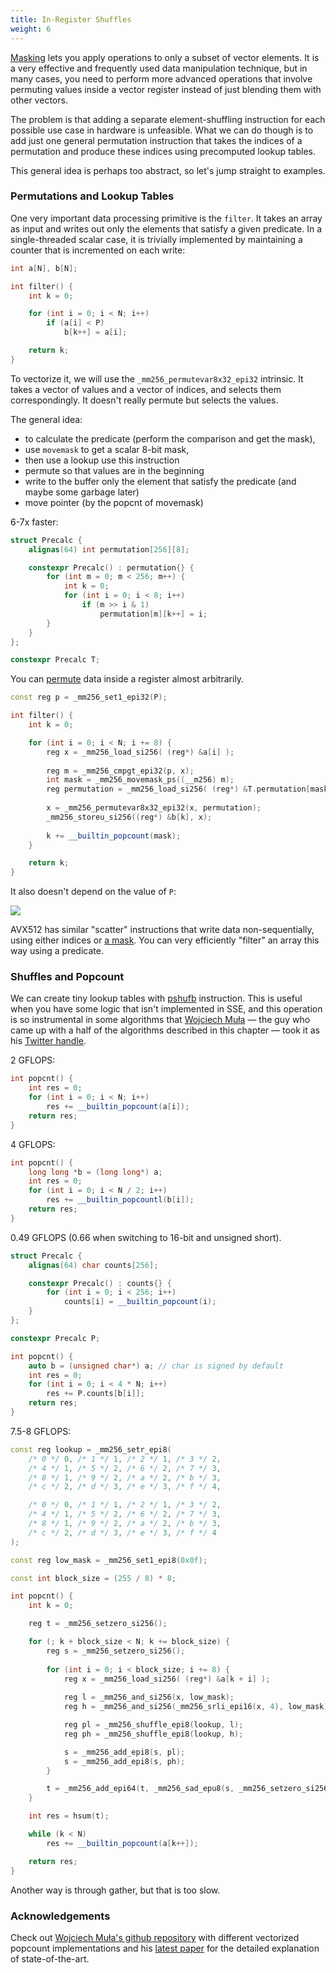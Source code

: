```yaml
---
title: In-Register Shuffles
weight: 6
---
```


[Masking](../masking) lets you apply operations to only a subset of vector elements. It is a very effective and frequently used data manipulation technique, but in many cases, you need to perform more advanced operations that involve permuting values inside a vector register instead of just blending them with other vectors.

The problem is that adding a separate element-shuffling instruction for each possible use case in hardware is unfeasible. What we can do though is to add just one general permutation instruction that takes the indices of a permutation and produce these indices using precomputed lookup tables.

This general idea is perhaps too abstract, so let's jump straight to examples.

### Permutations and Lookup Tables

One very important data processing primitive is the `filter`. It takes an array as input and writes out only the elements that satisfy a given predicate. In a single-threaded scalar case, it is trivially implemented by maintaining a counter that is incremented on each write:

```c++
int a[N], b[N];

int filter() {
    int k = 0;

    for (int i = 0; i < N; i++)
        if (a[i] < P)
            b[k++] = a[i];

    return k;
}
```

To vectorize it, we will use the `_mm256_permutevar8x32_epi32` intrinsic. It takes a vector of values and a vector of indices, and selects them correspondingly. It doesn't really permute but selects the values.

The general idea:
- to calculate the predicate (perform the comparison and get the mask),
- use `movemask` to get a scalar 8-bit mask,
- then use a lookup use this instruction
- permute so that values are in the beginning
- write to the buffer only the element that satisfy the predicate (and maybe some garbage later)
- move pointer (by the popcnt of movemask)

6-7x faster:

```c++
struct Precalc {
    alignas(64) int permutation[256][8];

    constexpr Precalc() : permutation{} {
        for (int m = 0; m < 256; m++) {
            int k = 0;
            for (int i = 0; i < 8; i++)
                if (m >> i & 1)
                    permutation[m][k++] = i;
        }
    }
};

constexpr Precalc T;
```

You can [permute](https://software.intel.com/sites/landingpage/IntrinsicsGuide/#text=permute&techs=AVX,AVX2&expand=6331,5160) data inside a register almost arbitrarily.

```c++
const reg p = _mm256_set1_epi32(P);

int filter() {
    int k = 0;

    for (int i = 0; i < N; i += 8) {
        reg x = _mm256_load_si256( (reg*) &a[i] );
        
        reg m = _mm256_cmpgt_epi32(p, x);
        int mask = _mm256_movemask_ps((__m256) m);
        reg permutation = _mm256_load_si256( (reg*) &T.permutation[mask] );
        
        x = _mm256_permutevar8x32_epi32(x, permutation);
        _mm256_storeu_si256((reg*) &b[k], x);
        
        k += __builtin_popcount(mask);
    }

    return k;
}
```

It also doesn't depend on the value of `P`:

![](../img/filter.svg)

AVX512 has similar "scatter" instructions that write data non-sequentially, using either indices or [a mask](https://software.intel.com/sites/landingpage/IntrinsicsGuide/#text=compress&expand=4754,4479&techs=AVX_512). You can very efficiently "filter" an array this way using a predicate.

### Shuffles and Popcount

We can create tiny lookup tables with [pshufb](https://software.intel.com/sites/landingpage/IntrinsicsGuide/#text=pshuf&techs=AVX,AVX2&expand=6331) instruction. This is useful when you have some logic that isn't implemented in SSE, and this operation is so instrumental in some algorithms that [Wojciech Muła](http://0x80.pl/) — the guy who came up with a half of the algorithms described in this chapter — took it as his [Twitter handle](https://twitter.com/pshufb).

2 GFLOPS:

```c++
int popcnt() {
    int res = 0;
    for (int i = 0; i < N; i++)
        res += __builtin_popcount(a[i]);
    return res;
}
```

4 GFLOPS:

```c++
int popcnt() {
    long long *b = (long long*) a;
    int res = 0;
    for (int i = 0; i < N / 2; i++)
        res += __builtin_popcountl(b[i]);
    return res;
}
```

0.49 GFLOPS (0.66 when switching to 16-bit and unsigned short).

```c++
struct Precalc {
    alignas(64) char counts[256];

    constexpr Precalc() : counts{} {
        for (int i = 0; i < 256; i++)
            counts[i] = __builtin_popcount(i);
    }
};

constexpr Precalc P;

int popcnt() {
    auto b = (unsigned char*) a; // char is signed by default
    int res = 0;
    for (int i = 0; i < 4 * N; i++)
        res += P.counts[b[i]];
    return res;
}
```

7.5-8 GFLOPS:

```c++
const reg lookup = _mm256_setr_epi8(
    /* 0 */ 0, /* 1 */ 1, /* 2 */ 1, /* 3 */ 2,
    /* 4 */ 1, /* 5 */ 2, /* 6 */ 2, /* 7 */ 3,
    /* 8 */ 1, /* 9 */ 2, /* a */ 2, /* b */ 3,
    /* c */ 2, /* d */ 3, /* e */ 3, /* f */ 4,

    /* 0 */ 0, /* 1 */ 1, /* 2 */ 1, /* 3 */ 2,
    /* 4 */ 1, /* 5 */ 2, /* 6 */ 2, /* 7 */ 3,
    /* 8 */ 1, /* 9 */ 2, /* a */ 2, /* b */ 3,
    /* c */ 2, /* d */ 3, /* e */ 3, /* f */ 4
);

const reg low_mask = _mm256_set1_epi8(0x0f);

const int block_size = (255 / 8) * 8;

int popcnt() {
    int k = 0;

    reg t = _mm256_setzero_si256();

    for (; k + block_size < N; k += block_size) {
        reg s = _mm256_setzero_si256();
        
        for (int i = 0; i < block_size; i += 8) {
            reg x = _mm256_load_si256( (reg*) &a[k + i] );
            
            reg l = _mm256_and_si256(x, low_mask);
            reg h = _mm256_and_si256(_mm256_srli_epi16(x, 4), low_mask);

            reg pl = _mm256_shuffle_epi8(lookup, l);
            reg ph = _mm256_shuffle_epi8(lookup, h);

            s = _mm256_add_epi8(s, pl);
            s = _mm256_add_epi8(s, ph);
        }

        t = _mm256_add_epi64(t, _mm256_sad_epu8(s, _mm256_setzero_si256()));
    }

    int res = hsum(t);

    while (k < N)
        res += __builtin_popcount(a[k++]);

    return res;
}
```

Another way is through gather, but that is too slow.

### Acknowledgements

Check out [Wojciech Muła's github repository](https://github.com/WojciechMula/sse-popcount) with different vectorized popcount implementations and his [latest paper](https://arxiv.org/pdf/1611.07612.pdf) for the detailed explanation of state-of-the-art.

